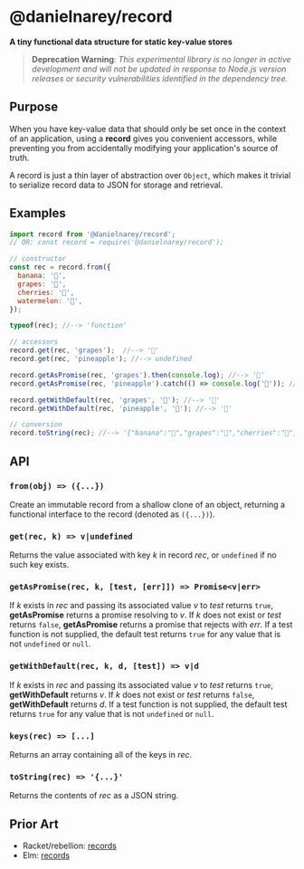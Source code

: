# @danielnarey/record

**A tiny functional data structure for static key-value stores**

> **Deprecation Warning**: *This experimental library is no longer in active development and will not be updated in response to Node.js version  releases or security vulnerabilities identified in the dependency tree.*

## Purpose

When you have key-value data that should only be set once in the context of an application, using a **record** gives you convenient accessors, while preventing you from accidentally modifying your application's source of truth. 

A record is just a thin layer of abstraction over `Object`, which makes it trivial to serialize record data to JSON for storage and retrieval.


## Examples

```js
import record from '@danielnarey/record';
// OR: const record = require('@danielnarey/record');

// constructor
const rec = record.from({
  banana: '🍌',
  grapes: '🍇',
  cherries: '🍒',
  watermelon: '🍉',
});

typeof(rec); //--> 'function'

// accessors
record.get(rec, 'grapes');  //--> '🍇'
record.get(rec, 'pineapple'); //--> undefined

record.getAsPromise(rec, 'grapes').then(console.log); //--> '🍇'
record.getAsPromise(rec, 'pineapple').catch(() => console.log('🙈')); //--> '🙈'

record.getWithDefault(rec, 'grapes', '🙈'); //--> '🍇'
record.getWithDefault(rec, 'pineapple', '🙈'); //--> '🙈'

// conversion
record.toString(rec); //--> '{"banana":"🍌","grapes":"🍇","cherries":"🍒","watermelon":"🍉"}'

```


## API

### `from(obj) => ({...})`
Create an immutable record from a shallow clone of an object, returning a
functional interface to the record (denoted as `({...})`).

### `get(rec, k) => v|undefined`
Returns the value associated with key *k* in record *rec*, or `undefined` if
no such key exists.

### `getAsPromise(rec, k, [test, [err]]) => Promise<v|err>`
If *k* exists in *rec* and passing its associated value *v* to *test*
returns `true`, **getAsPromise** returns a promise resolving to *v*. If
*k* does not exist or *test* returns `false`, **getAsPromise** returns a
promise that rejects with *err*. If a test function is not supplied, the
default test returns `true` for any value that is not `undefined` or
`null`.

### `getWithDefault(rec, k, d, [test]) => v|d`
If *k* exists in *rec* and passing its associated value *v* to *test*
returns `true`, **getWithDefault** returns *v*. If *k* does not exist or
*test* returns `false`, **getWithDefault** returns *d*. If a test function
is not supplied, the default test returns `true` for any value that is not
`undefined` or `null`.

### `keys(rec) => [...]`
Returns an array containing all of the keys in *rec*.

### `toString(rec) => '{...}'`
Returns the contents of *rec* as a JSON string.


## Prior Art

- Racket/rebellion: [records](https://docs.racket-lang.org/rebellion/Records.html?q=reduce)
- Elm: [records](https://elm-lang.org/docs/records)
